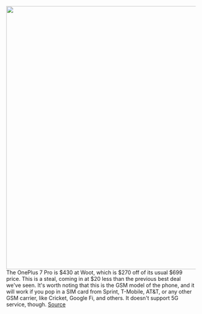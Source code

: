 <img src='https://cdn.vox-cdn.com/thumbor/BxKwtvjp-p5OIUOd7jNemb72s5w=/0x0:2040x1360/1200x800/filters:focal(842x451:1168x777)/cdn.vox-cdn.com/uploads/chorus_image/image/67370653/vpavic_190503_3415_0043.0.jpg' width='700px' /><br/>
The OnePlus 7 Pro is $430 at Woot, which is $270 off of its usual $699 price. This is a steal, coming in at $20 less than the previous best deal we've seen. It's worth noting that this is the GSM model of the phone, and it will work if you pop in a SIM card from Sprint, T-Mobile, AT&T, or any other GSM carrier, like Cricket, Google Fi, and others. It doesn't support 5G service, though.
<a href='https://www.theverge.com/good-deals/2020/9/8/21427300/oneplus-7-pro-fitbit-sense-preorder-razer-wireless-mice-deal-sale'> Source <a/>